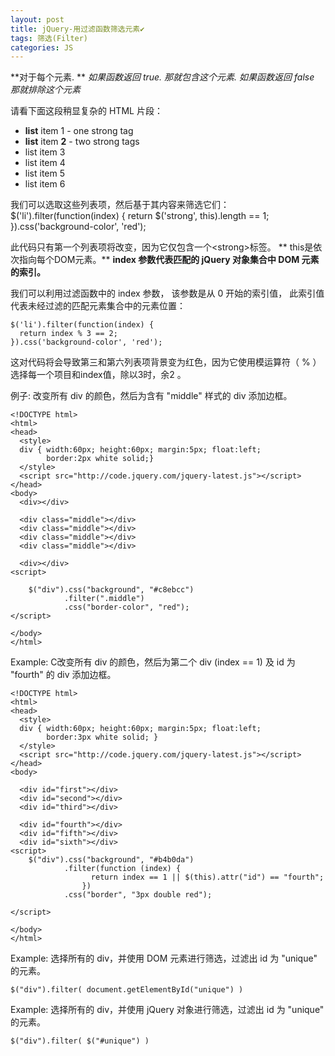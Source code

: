 ```yaml
---
layout: post
title: jQuery-用过滤函数筛选元素✔︎
tags: 筛选(Filter)
categories: JS
---
```



**对于每个元素. **
*如果函数返回 true. 那就包含这个元素.*
*如果函数返回 false 那就排除这个元素*




请看下面这段稍显复杂的 HTML 片段：
	<ul>
	  <li><strong>list</strong> item 1 - one strong tag</li>
	  <li><strong>list</strong> item <strong>2</strong>
	   - two <span>strong tags</span></li>
	  <li>list item 3</li>
	  <li>list item 4</li>
	  <li>list item 5</li>
	  <li>list item 6</li>
	</ul>


我们可以选取这些列表项，然后基于其内容来筛选它们：
	$('li').filter(function(index) {
	  return $('strong', this).length == 1;
	}).css('background-color', 'red');


此代码只有第一个列表项将改变，因为它仅包含一个\<strong\>标签。
** this是依次指向每个DOM元素。**
**index 参数代表匹配的 jQuery 对象集合中 DOM 元素的索引。**


我们可以利用过滤函数中的 index 参数，
该参数是从 0 开始的索引值，
此索引值代表未经过滤的匹配元素集合中的元素位置：

	$('li').filter(function(index) {
	  return index % 3 == 2;
	}).css('background-color', 'red');

这对代码将会导致第三和第六列表项背景变为红色，因为它使用模运算符（ % ）选择每一个项目和index值，除以3时，余2 。




例子:
改变所有 div 的颜色，然后为含有 "middle" 样式的 div 添加边框。

	<!DOCTYPE html>
	<html>
	<head>
	  <style>
	  div { width:60px; height:60px; margin:5px; float:left;
	        border:2px white solid;}
	  </style>
	  <script src="http://code.jquery.com/jquery-latest.js"></script>
	</head>
	<body>
	  <div></div>
	 
	  <div class="middle"></div>
	  <div class="middle"></div>
	  <div class="middle"></div>
	  <div class="middle"></div>
	 
	  <div></div>
	<script>
	 
	    $("div").css("background", "#c8ebcc")
	            .filter(".middle")
	            .css("border-color", "red");
	</script>
	 
	</body>
	</html>




Example: C改变所有 div 的颜色，然后为第二个 div (index == 1) 及 id 为 "fourth" 的 div 添加边框。


	<!DOCTYPE html>
	<html>
	<head>
	  <style>
	  div { width:60px; height:60px; margin:5px; float:left;
	        border:3px white solid; }
	  </style>
	  <script src="http://code.jquery.com/jquery-latest.js"></script>
	</head>
	<body>
	 
	  <div id="first"></div>
	  <div id="second"></div>
	  <div id="third"></div>
	 
	  <div id="fourth"></div>
	  <div id="fifth"></div>
	  <div id="sixth"></div>
	<script>
	    $("div").css("background", "#b4b0da")
	            .filter(function (index) {
	                  return index == 1 || $(this).attr("id") == "fourth";
	                })
	            .css("border", "3px double red");
	 
	</script>
	 
	</body>
	</html>




Example: 选择所有的 div，并使用 DOM 元素进行筛选，过滤出 id 为 "unique" 的元素。

	$("div").filter( document.getElementById("unique") )



Example: 选择所有的 div，并使用 jQuery 对象进行筛选，过滤出 id 为 "unique" 的元素。

	$("div").filter( $("#unique") )



